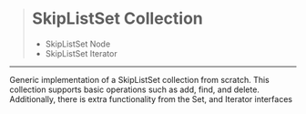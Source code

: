 > # SkipListSet Collection
> - SkipListSet Node
> - SkipListSet Iterator
***
Generic implementation of a SkipListSet collection from scratch. This collection supports basic operations such as add, find, and delete.
Additionally, there is extra functionality from the Set, and Iterator interfaces 
